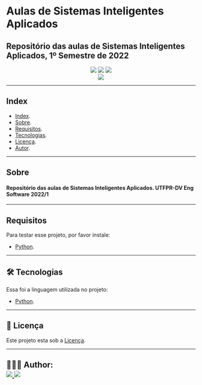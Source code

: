 # Aulas de Sistemas Inteligentes Aplicados
## Repositório das aulas de Sistemas Inteligentes Aplicados, 1º Semestre de 2022

<p align="center">
    <!-- Badge de estrelas do projeto -->
	<img src="https://img.shields.io/github/stars/FelipePardim/Aulas-Sistemas-Inteligentes" />
    <!-- Badge de forks do projeto -->
    <img src="https://img.shields.io/github/forks/FelipePardim/Aulas-Sistemas-Inteligentes" />
    <!-- Badge da licença do projeto -->
    <img src="https://img.shields.io/github/license/FelipePardim/Aulas-Sistemas-Inteligentes" />
    <br>
    <!-- Badge da linguagem de programação Python -->
    <img src="https://img.shields.io/badge/Python-white?logo=python" />
</p>

---

<!-- Exemplo de Index do projeto -->
## Index
- [Index](#index).
- [Sobre](#sobre).
- [Requisitos](#requisitos).
- [Tecnologias](#tecnologias).
- [Licença](#licença).
- [Autor](#autor).
---

<!-- Sobre o projeto -->
## Sobre
#### Repositório das aulas de Sistemas Inteligentes Aplicados. UTFPR-DV Eng Software 2022/1

---

<!-- Requisitos para testar ou utilizar o projeto -->
## Requisitos

Para testar esse projeto, por favor instale:

<!-- Nome da ferramenta e link para a sua documentação ou site -->
- [Python](https://www.python.org/).

---

<!-- Tecnologias utilizadas no desenvolvimento do projeto -->
<h2 id="tecnologias">
    🛠 Tecnologias
</h2>

Essa foi a linguagem utilizada no projeto:

- [Python](https://www.python.org/).

---

<!-- Licença do projeto -->
<h2 id="licença">
    📝 Licença
</h2>

Este projeto esta sob a [Licença](https://github.com/FelipePardim/Aulas-Sistemas-Inteligentes/LICENSE.md).

---

<!-- Sobre mim e autores -->
<h2 id="autor">
    👨🏽‍💻 Author:
    <div>
        <a href="https://github.com/FelipePardim" margin="10px">
            <img src="https://img.shields.io/badge/GitHub-FelipePardim-6f42c1?logo=github"/>
        </a>
        <a alt="Felipe Pardim" href="https://www.linkedin.com/in/felipe-pardim">
            <img src="https://img.shields.io/badge/LinkedIn-Felipe%20Pardim-blue?logo=linkedin"/>
        </a>
    </div>
  
<!--     👨🏽‍💻 Teacher:
    <div>
        <a href="https://github.com/FelipePardim" margin="10px">
            <img src="https://img.shields.io/badge/GitHub-FelipePardim-6f42c1?logo=github"/>
        </a>
        <a alt="Felipe Pardim" href="https://www.linkedin.com/in/felipe-pardim">
            <img src="https://img.shields.io/badge/LinkedIn-Felipe%20Pardim-blue?logo=linkedin"/>
        </a>
    </div> -->
</h2>
